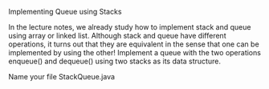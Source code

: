 Implementing Queue using Stacks

In the lecture notes, we already study how to implement stack and queue using array or linked list. Although stack and queue have different operations, it turns out that they are equivalent in the sense that one can be implemented by using the other! Implement a queue with the two operations enqueue() and dequeue() using two stacks as its data structure.

Name your file StackQueue.java